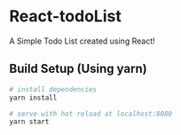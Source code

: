 # React-todoList

A Simple Todo List created using React!

## Build Setup (Using yarn)

``` bash
# install dependencies
yarn install

# serve with hot reload at localhost:8080
yarn start
